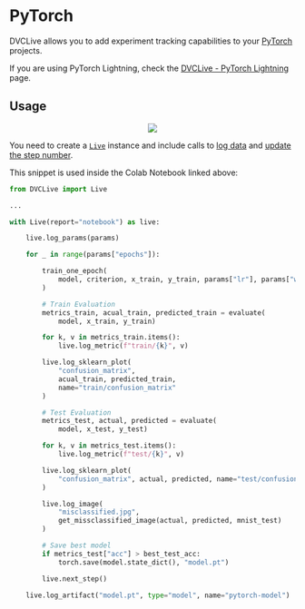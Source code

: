 # PyTorch

DVCLive allows you to add experiment tracking capabilities to your
[PyTorch](https://pytorch.org/) projects.

<admon type="tip">

If you are using PyTorch Lightning, check the
[DVCLive - PyTorch Lightning](/doc/dvclive/ml-frameworks/pytorch-lightning)
page.

</admon>

## Usage

<p align='center'>
  <a href="https://colab.research.google.com/github/iterative/dvclive/blob/main/examples/DVCLive-Quickstart.ipynb">
    <img src="https://colab.research.google.com/assets/colab-badge.svg" />
  </a>
</p>

You need to create a [`Live`](/doc/dvclive/live) instance and include calls to
[log data](/doc/dvclive#log-data) and
[update the step number](/doc/dvclive#optionally-update-the-step-number).

This snippet is used inside the Colab Notebook linked above:

```python
from DVCLive import Live

...

with Live(report="notebook") as live:

    live.log_params(params)

    for _ in range(params["epochs"]):

        train_one_epoch(
            model, criterion, x_train, y_train, params["lr"], params["weight_decay"]
        )

        # Train Evaluation
        metrics_train, acual_train, predicted_train = evaluate(
            model, x_train, y_train)

        for k, v in metrics_train.items():
            live.log_metric(f"train/{k}", v)

        live.log_sklearn_plot(
            "confusion_matrix",
            acual_train, predicted_train,
            name="train/confusion_matrix"
        )

        # Test Evaluation
        metrics_test, actual, predicted = evaluate(
            model, x_test, y_test)

        for k, v in metrics_test.items():
            live.log_metric(f"test/{k}", v)

        live.log_sklearn_plot(
            "confusion_matrix", actual, predicted, name="test/confusion_matrix"
        )

        live.log_image(
            "misclassified.jpg",
            get_missclassified_image(actual, predicted, mnist_test)
        )

        # Save best model
        if metrics_test["acc"] > best_test_acc:
            torch.save(model.state_dict(), "model.pt")

        live.next_step()

    live.log_artifact("model.pt", type="model", name="pytorch-model")
```
